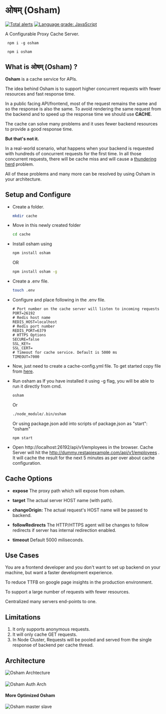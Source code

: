 # ओषम् (Osham)

[![Total alerts](https://img.shields.io/lgtm/alerts/g/ajaysinghj8/osham.svg?logo=lgtm&logoWidth=18)](https://lgtm.com/projects/g/ajaysinghj8/osham/alerts/)
[![Language grade: JavaScript](https://img.shields.io/lgtm/grade/javascript/g/ajaysinghj8/osham.svg?logo=lgtm&logoWidth=18)](https://lgtm.com/projects/g/ajaysinghj8/osham/context:javascript)

A Configurable Proxy Cache Server.

```
 npm i -g osham
```

```
 npm i osham
```

## What is ओषम् (Osham) ?

**Osham** is a cache service for APIs.

The idea behind Osham is to support higher concurrent requests with fewer resources and fast response time. 

In a public facing API/frontend, most of the request remains the same and so the response is also the same. To avoid rendering the same request from the backend and to speed up the response time we should use **CACHE**.

The cache can solve many problems and it uses fewer backend resources to provide a good response time.

**But that's not it.**

In a real-world scenario, what happens when your backend is requested with hundreds of concurrent requests for the first time.
In all those concurrent requests, there will be cache miss and will cause a [thundering herd](https://en.wikipedia.org/wiki/Thundering_herd_problem) problem.

All of these problems and many more can be resolved by using Osham in your architecture.

## Setup and Configure

- Create a folder.
  ```sh
  mkdir cache
  ```

* Move in this newly created folder
  ```sh
  cd cache
  ```

- Install osham using

  ```sh
  npm install osham
  ```

  OR

  ```sh
  npm install osham -g
  ```

- Create a .env file.

  ```sh
  touch .env
  ```

- Configure and place following in the .env file.

  ```
  # Port number on the cache server will listen to incoming requests
  PORT=26192
  # Redis host name
  REDIS_HOST=localhost
  # Redis port number
  REDIS_PORT=6379
  # HTTPS Options
  SECURE=false
  SSL_KEY=
  SSL_CERT=
  # Timeout for cache service. Default is 5000 ms
  TIMEOUT=7000
  ```

- Now, just need to create a cache-config.yml file. To get started copy file from [here](https://raw.githubusercontent.com/ajaysinghj8/osham/master/cache-config.example.yml).

- Run osham as
  If you have installed it using -g flag, you will be able to run it directly from cmd.

  ```sh
  osham
  ```

  Or

  ```sh
  ./node_module/.bin/osham
  ```

  Or using package.json
  add into scripts of package.json as
  "start": "osham"

  ```
  npm start
  ```

- Open http://localhost:26192/api/v1/employees in the browser.
  Cache Server will hit the http://dummy.restapiexample.com/api/v1/employees .
  It will cache the result for the next 5 minutes as per over about cache configuration.

## Cache Options

- **expose** The proxy path which will expose from osham.

- **target** The actual server HOST name (with path).
- **changeOrigin:** The actual request's HOST name will be passed to backend.
- **followRedirects** The HTTP/HTTPS agent will be changes to follow redirects if server has internal redirection enabled.
- **timeout** Default 5000 miliseconds.

## Use Cases

You are a frontend developer and you don't want to set up backend on your machine, but want a faster development experience.

To reduce TTFB on google page insights in the production environment.

To support a large number of requests with fewer resources.

Centralized many servers end-points to one.

## Limitations

1. It only supports anonymous requests.
2. It will only cache GET requests.
3. In Node Cluster, Requests will be pooled and served from the single response of backend per cache thread.

## Architecture

![Osham Archtecture](https://raw.githubusercontent.com/ajaysinghj8/osham/master/public/Arch.svg?sanitize=true&raw=true)

####

![Osham Auth Arch](https://raw.githubusercontent.com/ajaysinghj8/osham/master/public/SimpleArch.svg?sanitize=true&raw=true)

#### More Optimized Osham

![Osham master slave](https://raw.githubusercontent.com/ajaysinghj8/osham/master/public/MasterSlaveOsham.svg?sanitize=true&raw=true)
